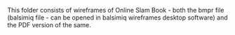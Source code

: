 This folder consists of wireframes of Online Slam Book - both the bmpr file (balsimiq file - can be opened in balsimiq wireframes desktop software) and the PDF version of the same.

